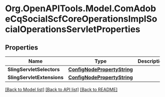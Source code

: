 # Org.OpenAPITools.Model.ComAdobeCqSocialScfCoreOperationsImplSocialOperationsServletProperties
## Properties

Name | Type | Description | Notes
------------ | ------------- | ------------- | -------------
**SlingServletSelectors** | [**ConfigNodePropertyString**](ConfigNodePropertyString.md) |  | [optional] 
**SlingServletExtensions** | [**ConfigNodePropertyString**](ConfigNodePropertyString.md) |  | [optional] 

[[Back to Model list]](../README.md#documentation-for-models) [[Back to API list]](../README.md#documentation-for-api-endpoints) [[Back to README]](../README.md)

